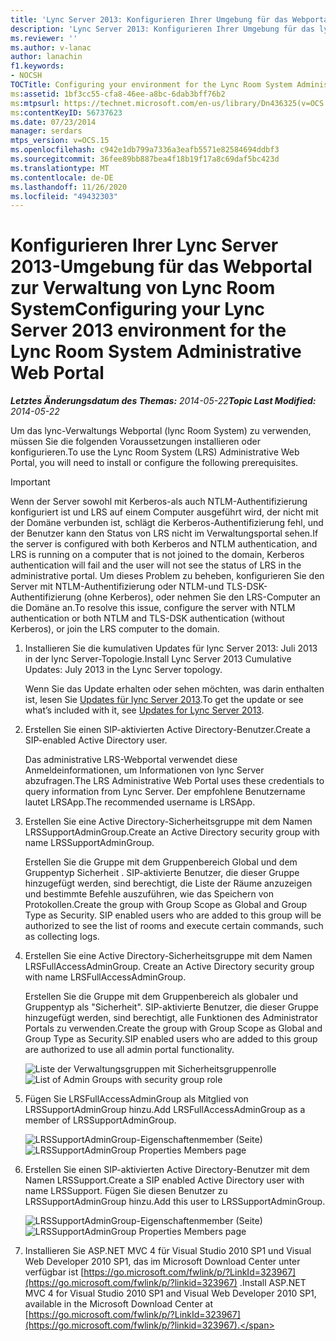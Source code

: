 ```yaml
---
title: 'Lync Server 2013: Konfigurieren Ihrer Umgebung für das Webportal zur Verwaltung von Lync Room System'
description: 'Lync Server 2013: Konfigurieren Ihrer Umgebung für das lync Room System administrative Web Portal.'
ms.reviewer: ''
ms.author: v-lanac
author: lanachin
f1.keywords:
- NOCSH
TOCTitle: Configuring your environment for the Lync Room System Administrative Web Portal
ms:assetid: 1bf3cc55-cfa8-46ee-a8bc-6dab3bff76b2
ms:mtpsurl: https://technet.microsoft.com/en-us/library/Dn436325(v=OCS.15)
ms:contentKeyID: 56737623
ms.date: 07/23/2014
manager: serdars
mtps_version: v=OCS.15
ms.openlocfilehash: c942e1db799a7336a3eafb5571e82584694ddbf3
ms.sourcegitcommit: 36fee89bb887bea4f18b19f17a8c69daf5bc423d
ms.translationtype: MT
ms.contentlocale: de-DE
ms.lasthandoff: 11/26/2020
ms.locfileid: "49432303"
---
```

# <a name="configuring-your-lync-server-2013-environment-for-the-lync-room-system-administrative-web-portal"></a><span data-ttu-id="e063d-103">Konfigurieren Ihrer Lync Server 2013-Umgebung für das Webportal zur Verwaltung von Lync Room System</span><span class="sxs-lookup"><span data-stu-id="e063d-103">Configuring your Lync Server 2013 environment for the Lync Room System Administrative Web Portal</span></span>

<div data-xmlns="http://www.w3.org/1999/xhtml">

<div class="topic" data-xmlns="http://www.w3.org/1999/xhtml" data-msxsl="urn:schemas-microsoft-com:xslt" data-cs="https://msdn.microsoft.com/">

<div data-asp="https://msdn2.microsoft.com/asp">



</div>

<div id="mainSection">

<div id="mainBody"><span data-ttu-id="e063d-104">

<span> </span></span><span class="sxs-lookup"><span data-stu-id="e063d-104">

<span> </span></span></span>

<span data-ttu-id="e063d-105">_**Letztes Änderungsdatum des Themas:** 2014-05-22_</span><span class="sxs-lookup"><span data-stu-id="e063d-105">_**Topic Last Modified:** 2014-05-22_</span></span>

<span data-ttu-id="e063d-106">Um das lync-Verwaltungs Webportal (lync Room System) zu verwenden, müssen Sie die folgenden Voraussetzungen installieren oder konfigurieren.</span><span class="sxs-lookup"><span data-stu-id="e063d-106">To use the Lync Room System (LRS) Administrative Web Portal, you will need to install or configure the following prerequisites.</span></span>

<div>


> [!IMPORTANT]  
> <span data-ttu-id="e063d-107">Wenn der Server sowohl mit Kerberos-als auch NTLM-Authentifizierung konfiguriert ist und LRS auf einem Computer ausgeführt wird, der nicht mit der Domäne verbunden ist, schlägt die Kerberos-Authentifizierung fehl, und der Benutzer kann den Status von LRS nicht im Verwaltungsportal sehen.</span><span class="sxs-lookup"><span data-stu-id="e063d-107">If the server is configured with both Kerberos and NTLM authentication, and LRS is running on a computer that is not joined to the domain, Kerberos authentication will fail and the user will not see the status of LRS in the administrative portal.</span></span> <span data-ttu-id="e063d-108">Um dieses Problem zu beheben, konfigurieren Sie den Server mit NTLM-Authentifizierung oder NTLM-und TLS-DSK-Authentifizierung (ohne Kerberos), oder nehmen Sie den LRS-Computer an die Domäne an.</span><span class="sxs-lookup"><span data-stu-id="e063d-108">To resolve this issue, configure the server with NTLM authentication or both NTLM and TLS-DSK authentication (without Kerberos), or join the LRS computer to the domain.</span></span>



</div>

1.  <span data-ttu-id="e063d-109">Installieren Sie die kumulativen Updates für lync Server 2013: Juli 2013 in der lync Server-Topologie.</span><span class="sxs-lookup"><span data-stu-id="e063d-109">Install Lync Server 2013 Cumulative Updates: July 2013 in the Lync Server topology.</span></span>
    
    <span data-ttu-id="e063d-110">Wenn Sie das Update erhalten oder sehen möchten, was darin enthalten ist, lesen Sie [Updates für lync Server 2013](https://go.microsoft.com/fwlink/p/?linkid=323959).</span><span class="sxs-lookup"><span data-stu-id="e063d-110">To get the update or see what’s included with it, see [Updates for Lync Server 2013](https://go.microsoft.com/fwlink/p/?linkid=323959).</span></span>

2.  <span data-ttu-id="e063d-111">Erstellen Sie einen SIP-aktivierten Active Directory-Benutzer.</span><span class="sxs-lookup"><span data-stu-id="e063d-111">Create a SIP-enabled Active Directory user.</span></span>
    
    <span data-ttu-id="e063d-112">Das administrative LRS-Webportal verwendet diese Anmeldeinformationen, um Informationen von lync Server abzufragen.</span><span class="sxs-lookup"><span data-stu-id="e063d-112">The LRS Administrative Web Portal uses these credentials to query information from Lync Server.</span></span> <span data-ttu-id="e063d-113">Der empfohlene Benutzername lautet LRSApp.</span><span class="sxs-lookup"><span data-stu-id="e063d-113">The recommended username is LRSApp.</span></span>

3.  <span data-ttu-id="e063d-114">Erstellen Sie eine Active Directory-Sicherheitsgruppe mit dem Namen LRSSupportAdminGroup.</span><span class="sxs-lookup"><span data-stu-id="e063d-114">Create an Active Directory security group with name LRSSupportAdminGroup.</span></span>
    
    <span data-ttu-id="e063d-p103">Erstellen Sie die Gruppe mit dem Gruppenbereich  Global  und dem Gruppentyp  Sicherheit . SIP-aktivierte Benutzer, die dieser Gruppe hinzugefügt werden, sind berechtigt, die Liste der Räume anzuzeigen und bestimmte Befehle auszuführen, wie das Speichern von Protokollen.</span><span class="sxs-lookup"><span data-stu-id="e063d-p103">Create the group with Group Scope as Global and Group Type as Security. SIP enabled users who are added to this group will be authorized to see the list of rooms and execute certain commands, such as collecting logs.</span></span>

4.  <span data-ttu-id="e063d-117">Erstellen Sie eine Active Directory-Sicherheitsgruppe mit dem Namen LRSFullAccessAdminGroup. </span><span class="sxs-lookup"><span data-stu-id="e063d-117">Create an Active Directory security group with name LRSFullAccessAdminGroup.</span></span>
    
    <span data-ttu-id="e063d-118">Erstellen Sie die Gruppe mit dem Gruppenbereich als globaler und Gruppentyp als "Sicherheit". SIP-aktivierte Benutzer, die dieser Gruppe hinzugefügt werden, sind berechtigt, alle Funktionen des Administrator Portals zu verwenden.</span><span class="sxs-lookup"><span data-stu-id="e063d-118">Create the group with Group Scope as Global and Group Type as Security.SIP enabled users who are added to this group are authorized to use all admin portal functionality.</span></span>
    
     
    
    <span data-ttu-id="e063d-119">![Liste der Verwaltungsgruppen mit Sicherheitsgruppenrolle](images/Dn436325.5d432819-a2e2-452c-bc2a-5d4ee79d8c33(OCS.15).png "Liste der Verwaltungsgruppen mit Sicherheitsgruppenrolle")</span><span class="sxs-lookup"><span data-stu-id="e063d-119">![List of Admin Groups with security group role](images/Dn436325.5d432819-a2e2-452c-bc2a-5d4ee79d8c33(OCS.15).png "List of Admin Groups with security group role")</span></span>  
    
     

5.  <span data-ttu-id="e063d-120">Fügen Sie LRSFullAccessAdminGroup als Mitglied von LRSSupportAdminGroup hinzu.</span><span class="sxs-lookup"><span data-stu-id="e063d-120">Add LRSFullAccessAdminGroup as a member of LRSSupportAdminGroup.</span></span>
    
    <span data-ttu-id="e063d-121">![LRSSupportAdminGroup-Eigenschaftenmember (Seite)](images/Dn436325.91a4a28a-cacf-4ef6-aac1-915ec41c9648(OCS.15).png "LRSSupportAdminGroup-Eigenschaftenmember (Seite)")</span><span class="sxs-lookup"><span data-stu-id="e063d-121">![LRSSupportAdminGroup Properties Members page](images/Dn436325.91a4a28a-cacf-4ef6-aac1-915ec41c9648(OCS.15).png "LRSSupportAdminGroup Properties Members page")</span></span>  
    
     

6.  <span data-ttu-id="e063d-122">Erstellen Sie einen SIP-aktivierten Active Directory-Benutzer mit dem Namen LRSSupport.</span><span class="sxs-lookup"><span data-stu-id="e063d-122">Create a SIP enabled Active Directory user with name LRSSupport.</span></span> <span data-ttu-id="e063d-123">Fügen Sie diesen Benutzer zu LRSSupportAdminGroup hinzu.</span><span class="sxs-lookup"><span data-stu-id="e063d-123">Add this user to LRSSupportAdminGroup.</span></span>
    
    <span data-ttu-id="e063d-124">![LRSSupportAdminGroup-Eigenschaftenmember (Seite)](images/Dn436325.7638055d-22ac-4909-914d-1966f5623909(OCS.15).png "LRSSupportAdminGroup-Eigenschaftenmember (Seite)")</span><span class="sxs-lookup"><span data-stu-id="e063d-124">![LRSSupportAdminGroup Properties Members page](images/Dn436325.7638055d-22ac-4909-914d-1966f5623909(OCS.15).png "LRSSupportAdminGroup Properties Members page")</span></span>  
    
     

7.  <span data-ttu-id="e063d-125">Installieren Sie ASP.NET MVC 4 für Visual Studio 2010 SP1 und Visual Web Developer 2010 SP1, das im Microsoft Download Center unter verfügbar ist [https://go.microsoft.com/fwlink/p/?LinkId=323967](https://go.microsoft.com/fwlink/p/?linkid=323967) .</span><span class="sxs-lookup"><span data-stu-id="e063d-125">Install ASP.NET MVC 4 for Visual Studio 2010 SP1 and Visual Web Developer 2010 SP1, available in the Microsoft Download Center at [https://go.microsoft.com/fwlink/p/?LinkId=323967](https://go.microsoft.com/fwlink/p/?linkid=323967).</span></span>

<span data-ttu-id="e063d-126"></div>

<span> </span>

</div>

</div>

</span><span class="sxs-lookup"><span data-stu-id="e063d-126"></div>

<span> </span>

</div>

</div>

</span></span></div>

